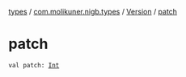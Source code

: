 [types](../../index.md) / [com.molikuner.nigb.types](../index.md) / [Version](index.md) / [patch](./patch.md)

# patch

`val patch: `[`Int`](https://kotlinlang.org/api/latest/jvm/stdlib/kotlin/-int/index.html)